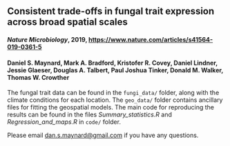 ## Consistent trade-offs in fungal trait expression across broad spatial scales
#### *Nature Microbiology*, 2019, https://www.nature.com/articles/s41564-019-0361-5
#### Daniel S. Maynard, Mark A. Bradford, Kristofer R. Covey, Daniel Lindner, Jessie Glaeser, Douglas A. Talbert, Paul Joshua Tinker, Donald M. Walker, Thomas W. Crowther

The fungal trait data can be found in the ```fungi_data/``` folder, along with the climate conditions for each location. The ```geo_data/``` folder contains ancillary files for fitting the geospatial models. The main code for reproducing the results can be found in the files *Summary_statistics.R* and *Regression_and_maps.R* in ```code/``` folder.


Please email dan.s.maynard@gmail.com if you have any questions. 
